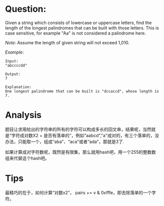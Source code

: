 # Question:

Given a string which consists of lowercase or uppercase letters, find the length of the longest palindromes that can be built with those letters.
This is case sensitive, for example "Aa" is not considered a palindrome here.

*Note*:
Assume the length of given string will not exceed 1,010.

*Example*:

```
Input:
"abccccdd"

Output:
7

Explanation:
One longest palindrome that can be built is "dccaccd", whose length is 7.
```

# Analysis

题目让求用给出的字符串的所有的字符可以构成多长的回文串，结果呢，当然就是“字符成对数X2 + 是否有落单的”，例如“aabcd”,"a"成对的，有三个落单的，没办法，只能取一个，组成“aba”、“aca”或者“ada”，那就是3了.

如果计算成对字符数呢，既然是有限集，那么就用hash吧，用一个255的整数数组来代替这个hash吧。

# Tips

最精巧的在于，如何计算“对数x2”， pairs += v & 0xfffe，即去除落单的一个字符。
